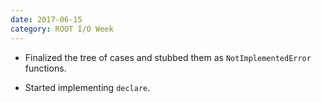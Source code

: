 ```yaml
---
date: 2017-06-15
category: ROOT I/O Week
---
```


   * Finalized the tree of cases and stubbed them as `NotImplementedError` functions.
   
   * Started implementing `declare`.
   

